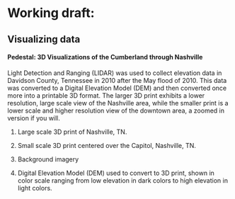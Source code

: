 # Working draft:
## Visualizing data
#### Pedestal: 3D Visualizations of the Cumberland through Nashville

Light Detection and Ranging (LIDAR) was used to collect elevation data in Davidson County, Tennessee in 2010 after the May flood of 2010.  This data was converted to a Digital Elevation Model (DEM) and then converted once more into a printable 3D format.  The larger 3D print exhibits a lower resolution, large scale view of the Nashville area, while the smaller print is a lower scale and higher resolution view of the downtown area, a zoomed in version if you will.


1) Large scale 3D print of Nashville, TN.

2) Small scale 3D print centered over the Capitol, Nashville, TN.

3) Background imagery

4) Digital Elevation Model (DEM) used to convert to 3D print, shown in color scale ranging from low elevation in dark colors to high elevation in light colors.
